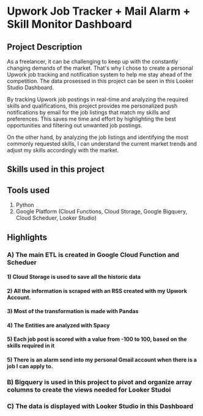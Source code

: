 # Upwork Job Tracker + Mail Alarm + Skill Monitor Dashboard
## Project Description

As a freelancer, it can be challenging to keep up with the constantly changing demands of the market. That's why I chose to create a personal Upwork job tracking and notification system to help me stay ahead of the competition. The data prosessed in this project can be seen in this Looker Studio Dashboard.

By tracking Upwork job postings in real-time and analyzing the required skills and qualifications, this project provides me personalized push notifications by email for the job listings that match my skills and preferences. This saves me time and effort by highlighting the best opportunities and filtering out unwanted job postings.

On the other hand, by analyzing the job listings and identifying the most commonly requested skills, I can understand the current market trends and adjust my skills accordingly with the market. 

## Skills used in this project


## Tools used

1) Python
2) Google Platform (Cloud Functions, Cloud Storage, Google Bigquery, Cloud Scheduer, Looker Studio)

## Highlights
### A) The main ETL is created in Google Cloud Function and Scheduer
#### 1) Cloud Storage is used to save all the historic data
#### 2) All the information is scraped with an RSS created with my Upwork Account.
#### 3) Most of the transformation is made with Pandas
#### 4) The Entities are analyzed with Spacy
#### 5) Each job post is scored with a value from -100 to 100, based on the skills required in it
#### 5) There is an alarm send into my personal Gmail account when there is a job I can apply to.
### B) Bigquery is used in this project to pivot and organize array columns to create the views needed for Looker Studoi  
### C) The data is displayed with Looker Studio in this Dashboard
